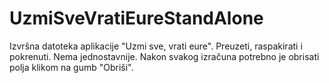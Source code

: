 # UzmiSveVratiEureStandAlone
Izvršna datoteka aplikacije "Uzmi sve, vrati eure". Preuzeti, raspakirati i pokrenuti. Nema jednostavnije. Nakon svakog izračuna potrebno je obrisati polja klikom na gumb "Obriši".
